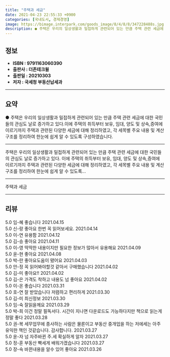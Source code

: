 ```yaml
---
title: "주택과 세금"
date: 2021-04-23 22:55:33 +0900
categories: [국내도서, 경제경영]
image: https://bimage.interpark.com/goods_image/8/4/8/8/347228488s.jpg
description: ● 주택은 우리의 일상생활과 밀접하게 관련되어 있는 만큼 주택 관련 세금에 대한 국민들의 관심도 날로 증가하고 있다.이에 주택의 취득부터 보유, 임대, 양도 및 상속,증여에 이르기까지 주택과 관련된 다양한 세금에 대해 정리하였고, 각 세목별 주요 내용 및 계산구조를 정리하여 한눈에 쉽
---
```


## **정보**

- **ISBN : 9791163060390**
- **출판사 : 더존테크윌**
- **출판일 : 20210303**
- **저자 : 국세청 부동산납세과**

------



## **요약**

●  주택은 우리의 일상생활과 밀접하게 관련되어 있는 만큼 주택 관련 세금에 대한 국민들의 관심도 날로 증가하고 있다.이에 주택의 취득부터 보유, 임대, 양도 및 상속,증여에 이르기까지 주택과 관련된 다양한 세금에 대해 정리하였고, 각 세목별 주요 내용 및 계산구조를 정리하여 한눈에 쉽게 알 수 있도록 구성하였습니다.

------

주택은 우리의 일상생활과 밀접하게 관련되어 있는 만큼 주택 관련 세금에 대한 국민들의 관심도 날로 증가하고 있다. 이에 주택의 취득부터 보유, 임대, 양도 및 상속,증여에 이르기까지 주택과 관련된 다양한 세금에 대해 정리하였고, 각 세목별 주요 내용 및 계산구조를 정리하여 한눈에 쉽게 알 수 있도록... 

------


주택과 세금 

------


## **리뷰** 

5.0 임-혜 좋습니다 2021.04.15 <br/>5.0 신-랑 좋아요 한번 꼭 읽어보세요. 2021.04.14 <br/>5.0 이-연 유용함 2021.04.12 <br/>5.0 김-승 좋아요 2021.04.11 <br/>5.0 이-영 딱딱한 내용이지만 필요한 정보가 많아서 유용해요 2021.04.09 <br/>5.0 윤-현  좋아요 2021.04.08 <br/>5.0 박-란 좋아요도움이 됐어요  2021.04.03 <br/>5.0 안-정  꼭 읽어봐야할것 같아서 구매했습니다 2021.04.02 <br/>5.0 김-미 좋아요!! 2021.04.02 <br/>5.0 김-은 가격도 착하고 내용도 넘 좋아요 2021.04.02 <br/>5.0 이-온 좋습니다 2021.03.31 <br/>5.0 호-연 잘 받았습니다 저렴하고 편리하게  2021.03.30 <br/>5.0 김-미 최신정보 2021.03.30 <br/>5.0 임-숙 잘읽을께요 2021.03.29 <br/>5.0 박-희 이건 정말 필독서다. 시간이 지나면  다운로드도 가능하다지만 책으로 읽는게 정말 좋다 2021.03.28 <br/>5.0 권-복 세무업무에 종사하는 사람은 물론이고 부동산 중개업을 하는 저에세는 아주 유익한 책인 것같습니다. 감사합니다. 2021.03.27 <br/>5.0 윤-자 넘 자주바뀐 주.세 확실하게 알자 2021.03.27 <br/>5.0 정-훈 부동산 빡세게 배워가겠습니다 2021.03.27 <br/>5.0 장-숙 바뀐내용을 알수 있어 좋아요  2021.03.26 <br/>